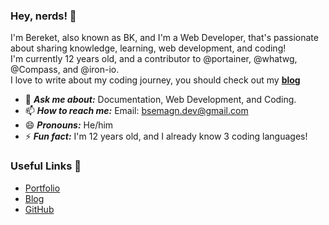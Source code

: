 ### Hey, nerds! 👋

I'm Bereket, also known as BK, and I'm a Web Developer, that's passionate about sharing knowledge, learning, web development, and coding! <br>
I'm currently 12 years old, and a contributor to @portainer, @whatwg, @Compass, and @iron-io. <br>
I love to write about my coding journey, you should check out my [**blog**](https://bereketsemagn.tk/blog)

- 💬 ***Ask me about:*** Documentation, Web Development, and Coding.
- 📫 ***How to reach me:*** Email: bsemagn.dev@gmail.com
- 😄 ***Pronouns:*** He/him
- ⚡ ***Fun fact:*** I'm 12 years old, and I already know 3 coding languages!

### Useful Links 💙

- [Portfolio](https://bereketsemagn.tk/)
- [Blog](https://bereketsemagn.tk/blog)
- [GitHub](https://github.com/bereketsemagn)
